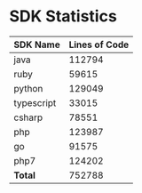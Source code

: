# SDK Statistics

| SDK Name | Lines of Code |
| -------- | ------------- |
| java | 112794 |
| ruby | 59615 |
| python | 129049 |
| typescript | 33015 |
| csharp | 78551 |
| php | 123987 |
| go | 91575 |
| php7 | 124202 |
| **Total** | 752788 |
